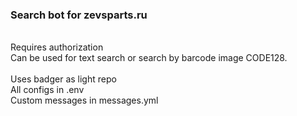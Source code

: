 <h3>Search bot for zevsparts.ru</h3><br>
Requires authorization<br>
Can be used for text search or search by barcode image CODE128.<br>
<br>
Uses badger as light repo<br>
All configs in .env<br>
Custom messages in messages.yml <br>
